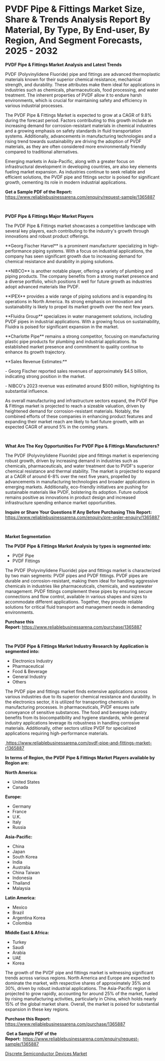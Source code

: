 <p><h1>PVDF Pipe & Fittings Market Size, Share & Trends Analysis Report By Material, By Type, By End-user, By Region, And Segment Forecasts, 2025 - 2032</h1></p><p><strong>PVDF Pipe & Fittings Market Analysis and Latest Trends</strong></p>
<p><p>PVDF (Polyvinylidene Fluoride) pipe and fittings are advanced thermoplastic materials known for their superior chemical resistance, mechanical strength, and durability. These attributes make them ideal for applications in industries such as chemicals, pharmaceuticals, food processing, and water treatment. The inherent properties of PVDF allow it to endure harsh environments, which is crucial for maintaining safety and efficiency in various industrial processes.</p><p>The PVDF Pipe & Fittings Market is expected to grow at a CAGR of 9.8% during the forecast period. Factors contributing to this growth include an increasing demand for corrosion-resistant materials in chemical industries and a growing emphasis on safety standards in fluid transportation systems. Additionally, advancements in manufacturing technologies and a rising trend towards sustainability are driving the adoption of PVDF materials, as they are often considered more environmentally friendly compared to traditional alternatives. </p><p>Emerging markets in Asia-Pacific, along with a greater focus on infrastructural development in developing countries, are also key elements fueling market expansion. As industries continue to seek reliable and efficient solutions, the PVDF pipe and fittings sector is poised for significant growth, cementing its role in modern industrial applications.</p></p>
<p><strong>Get a Sample PDF of the Report:&nbsp;</strong> <a href="https://www.reliablebusinessarena.com/enquiry/request-sample/1365887?utm_campaign=3448&utm_medium=2&utm_source=Github&utm_content=ia&utm_term=22032025&utm_id=pvdf-pipe-fittings">https://www.reliablebusinessarena.com/enquiry/request-sample/1365887</a></p>
<p>&nbsp;</p>
<p><strong>PVDF Pipe & Fittings Major Market Players</strong></p>
<p><p>The PVDF Pipe & Fittings market showcases a competitive landscape with several key players, each contributing to the industry's growth through innovations and robust product offerings. </p><p>**Georg Fischer Harvel** is a prominent manufacturer specializing in high-performance piping systems. With a focus on industrial applications, the company has seen significant growth due to increasing demand for chemical resistance and durability in piping solutions.</p><p>**NIBCO** is another notable player, offering a variety of plumbing and piping products. The company benefits from a strong market presence and a diverse portfolio, which positions it well for future growth as industries adopt advanced materials like PVDF.</p><p>**IPEX** provides a wide range of piping solutions and is expanding its operations in North America. Its strong emphasis on innovation and sustainability is likely to propel its market growth over the next few years.</p><p>**Fluidra Group** specializes in water management solutions, including PVDF pipes in industrial applications. With a growing focus on sustainability, Fluidra is poised for significant expansion in the market.</p><p>**Charlotte Pipe** remains a strong competitor, focusing on manufacturing plastic pipe products for plumbing and industrial applications. Its established market presence and commitment to quality continue to enhance its growth trajectory.</p><p>**Sales Revenue Estimates:** </p><p>- Georg Fischer reported sales revenues of approximately $4.5 billion, indicating strong position in the market.</p><p>- NIBCO's 2023 revenue was estimated around $500 million, highlighting its substantial influence.</p><p>As overall manufacturing and infrastructure sectors expand, the PVDF Pipe & Fittings market is projected to reach a sizeable valuation, driven by heightened demand for corrosion-resistant materials. Notably, the combined efforts of these companies in enhancing product features and expanding their market reach are likely to fuel future growth, with an expected CAGR of around 5% in the coming years.</p></p>
<p>&nbsp;</p>
<p><strong>What Are The Key Opportunities For PVDF Pipe & Fittings Manufacturers?</strong></p>
<p><p>The PVDF (Polyvinylidene Fluoride) pipe and fittings market is experiencing robust growth, driven by increasing demand in industries such as chemicals, pharmaceuticals, and water treatment due to PVDF's superior chemical resistance and thermal stability. The market is projected to expand at a CAGR of around 6-8% over the next five years, propelled by advancements in manufacturing technologies and broader applications in emerging markets. Additionally, eco-friendly initiatives are pushing for sustainable materials like PVDF, bolstering its adoption. Future outlook remains positive as innovations in product design and increased infrastructure spending enhance market opportunities.</p></p>
<p><strong>Inquire or Share Your Questions If Any Before Purchasing This Report:</strong> <a href="https://www.reliablebusinessarena.com/enquiry/pre-order-enquiry/1365887?utm_campaign=3448&utm_medium=2&utm_source=Github&utm_content=ia&utm_term=22032025&utm_id=pvdf-pipe-fittings">https://www.reliablebusinessarena.com/enquiry/pre-order-enquiry/1365887</a></p>
<p>&nbsp;</p>
<p><strong>Market Segmentation</strong></p>
<p><strong>The PVDF Pipe & Fittings Market Analysis by types is segmented into:</strong></p>
<p><ul><li>PVDF Pipe</li><li>PVDF Fittings</li></ul></p>
<p><p>The PVDF (Polyvinylidene Fluoride) pipe and fittings market is characterized by two main segments: PVDF pipes and PVDF fittings. PVDF pipes are durable and corrosion-resistant, making them ideal for handling aggressive chemicals in industries like pharmaceuticals, chemicals, and wastewater management. PVDF fittings complement these pipes by ensuring secure connections and flow control, available in various shapes and sizes to accommodate different applications. Together, they provide reliable solutions for critical fluid transport and management needs in demanding environments.</p></p>
<p><strong>Purchase this Report:&nbsp;</strong><a href="https://www.reliablebusinessarena.com/purchase/1365887?utm_campaign=3448&utm_medium=2&utm_source=Github&utm_content=ia&utm_term=22032025&utm_id=pvdf-pipe-fittings">https://www.reliablebusinessarena.com/purchase/1365887</a></p>
<p>&nbsp;</p>
<p><strong>The PVDF Pipe & Fittings Market Industry Research by Application is segmented into:</strong></p>
<p><ul><li>Electronics Industry</li><li>Pharmaceutical</li><li>Food & Beverage</li><li>General Industry</li><li>Others</li></ul></p>
<p><p>The PVDF pipe and fittings market finds extensive applications across various industries due to its superior chemical resistance and durability. In the electronics sector, it is utilized for transporting chemicals in manufacturing processes. In pharmaceuticals, PVDF ensures safe conveyance of sensitive substances. The food and beverage industry benefits from its biocompatibility and hygiene standards, while general industry applications leverage its robustness in handling corrosive materials. Additionally, other sectors utilize PVDF for specialized applications requiring high-performance materials.</p></p>
<p><a href="https://www.reliablebusinessarena.com/pvdf-pipe-and-fittings-market-r1365887?utm_campaign=3448&utm_medium=2&utm_source=Github&utm_content=ia&utm_term=22032025&utm_id=pvdf-pipe-fittings">&nbsp;https://www.reliablebusinessarena.com/pvdf-pipe-and-fittings-market-r1365887</a></p>
<p><strong>In terms of Region, the PVDF Pipe & Fittings Market Players available by Region are:</strong></p>
<p>
    <p> <strong> North America: </strong>
        <ul>
            <li>United States</li>
            <li>Canada</li>
        </ul>
        </p> 
    <p> <strong> Europe: </strong>
        <ul>
            <li>Germany</li>
            <li>France</li>
            <li>U.K.</li>
            <li>Italy</li>
            <li>Russia</li>
        </ul>
        </p> 
    <p> <strong> Asia-Pacific: </strong>
        <ul>
            <li>China</li>
            <li>Japan</li>
            <li>South Korea</li>
            <li>India</li>
            <li>Australia</li>
            <li>China Taiwan</li>
            <li>Indonesia</li>
            <li>Thailand</li>
            <li>Malaysia</li>
        </ul>
        </p> 
    <p> <strong> Latin America: </strong>
        <ul>
            <li>Mexico</li>
            <li>Brazil</li>
            <li>Argentina Korea</li>
            <li>Colombia</li>
        </ul>
        </p> 
    <p> <strong> Middle East & Africa: </strong>
        <ul>
            <li>Turkey</li>
            <li>Saudi</li>
            <li>Arabia</li>
            <li>UAE</li>
            <li>Korea</li>
        </ul>
    </p>
    </p>
<p><p>The growth of the PVDF pipe and fittings market is witnessing significant trends across various regions. North America and Europe are expected to dominate the market, with respective shares of approximately 35% and 30%, driven by robust industrial applications. The Asia-Pacific region is projected to grow rapidly, accounting for around 25% of the market, fueled by rising manufacturing activities, particularly in China, which holds nearly 15% of the global market share. Overall, the market is poised for substantial expansion in these key regions.</p></p>
<p><strong>Purchase this Report: </strong><a href="https://www.reliablebusinessarena.com/purchase/1365887?utm_campaign=3448&utm_medium=2&utm_source=Github&utm_content=ia&utm_term=22032025&utm_id=pvdf-pipe-fittings">https://www.reliablebusinessarena.com/purchase/1365887</a></p>
<p>&nbsp;<strong>Get a Sample PDF of the Report:&nbsp;&nbsp;</strong><a href="https://www.reliablebusinessarena.com/enquiry/request-sample/1365887?utm_campaign=3448&utm_medium=2&utm_source=Github&utm_content=ia&utm_term=22032025&utm_id=pvdf-pipe-fittings">https://www.reliablebusinessarena.com/enquiry/request-sample/1365887</a></p>
<p><strong></strong></p>
<p><p><a href="https://github.com/welidaeisya/Market-Research-Report-List-1/blob/main/discrete-semiconductor-devices-market.md?utm_campaign=3448&utm_medium=2&utm_source=Github&utm_content=ia&utm_term=22032025&utm_id=pvdf-pipe-fittings">Discrete Semiconductor Devices Market</a></p></p>